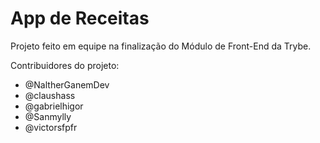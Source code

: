 # App de Receitas

Projeto feito em equipe na finalização do Módulo de Front-End da Trybe.

Contribuidores do projeto:
  - @NaltherGanemDev
  - @claushass
  - @gabrielhigor
  - @Sanmylly
  - @victorsfpfr